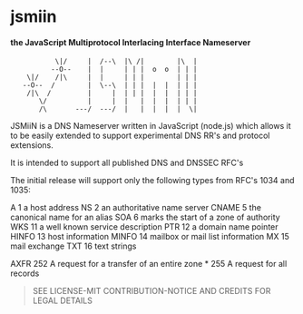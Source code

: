 # jsmiin
#### the JavaScript Multiprotocol Interlacing Interface Nameserver

               \|/     |  /--\  |\ /|        |\  |
              --O--    |  |     | | |  o  o  | | |
        \|/    /|\     |  |     | | |        | | |
       --O--  /        |  \--\  | | |  |  |  | | |
        /|\  /         |     |  | | |  |  |  | | |
           \/          |     |  |   |  |  |  | | |
           /\       ---/  ---/  |   |  |  |  |  \|

JSMiiN is a DNS Nameserver written in JavaScript (node.js) which
allows it to be easily extended to support experimental DNS RR's
and protocol extensions.

It is intended to support all published DNS and DNSSEC RFC's

The initial release will support only the following types from
RFC's 1034 and 1035:

A                1 a host address
NS               2 an authoritative name server
CNAME            5 the canonical name for an alias
SOA              6 marks the start of a zone of authority
WKS             11 a well known service description
PTR             12 a domain name pointer
HINFO           13 host information
MINFO           14 mailbox or mail list information
MX              15 mail exchange
TXT             16 text strings

AXFR            252 A request for a transfer of an entire zone
\*               255 A request for all records


> SEE LICENSE-MIT CONTRIBUTION-NOTICE AND CREDITS FOR LEGAL DETAILS
